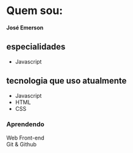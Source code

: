 # Quem sou:

**José Emerson**

## especialidades

* Javascript

## tecnologia que uso atualmente

* Javascript
* HTML
* CSS

### Aprendendo 

 Web Front-end  
 Git & Github 
